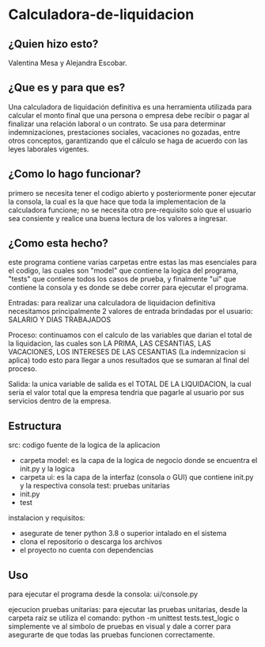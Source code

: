 # Calculadora-de-liquidacion

## ¿Quien hizo esto?
Valentina Mesa y Alejandra Escobar.

## ¿Que es y para que es?
Una calculadora de liquidación definitiva es una herramienta utilizada para calcular el monto final que una persona o empresa debe recibir o pagar al finalizar una relación laboral o un contrato. Se usa para determinar indemnizaciones, prestaciones sociales, vacaciones no gozadas, entre otros conceptos, garantizando que el cálculo se haga de acuerdo con las leyes laborales vigentes.

## ¿Como lo hago funcionar?
primero se necesita tener el codigo abierto y posteriormente poner ejecutar la consola, la cual es la que hace que toda la implementacion de la calculadora funcione; no se necesita otro pre-requisito solo que el usuario sea consiente y realice una buena lectura de los valores a ingresar.

## ¿Como esta hecho?
este programa contiene varias carpetas entre estas las mas esenciales para el codigo, las cuales son "model" que contiene la logica del programa, "tests" que contiene todos los casos de prueba, y finalmente "ui" que contiene la consola y es donde se debe correr para ejecutar el programa.

Entradas: para realizar una calculadora de liquidacion definitiva necesitamos principalmente 2 valores de entrada brindadas por el usuario: SALARIO Y DIAS TRABAJADOS

Proceso: continuamos con el calculo de las variables que darian el total de la liquidacion, las cuales son LA PRIMA, LAS CESANTIAS, LAS VACACIONES, LOS INTERESES DE LAS CESANTIAS (La indemnizacion si aplica) todo esto 
para llegar a unos resultados que se sumaran al final del proceso.

Salida: la unica variable de salida es el TOTAL DE LA LIQUIDACION, la cual seria el valor total que la empresa tendria que pagarle al usuario por sus servicios dentro de la empresa.

## Estructura
src: codigo fuente de la logica de la aplicacion
 * carpeta model: es la capa de la logica de negocio donde se encuentra el init.py y la logica
 * carpeta ui: es la capa de la interfaz (consola o GUI) que contiene init.py y la respectiva consola
test: pruebas unitarias
 * init.py
 * test

instalacion y requisitos: 
* asegurate de tener python 3.8 o superior intalado en el sistema
* clona el repositorio o descarga los archivos
* el proyecto no cuenta con dependencias

## Uso
para ejecutar el programa desde la consola: ui/console.py

ejecucion pruebas unitarias: 
para ejecutar las pruebas unitarias, desde la carpeta raiz se utiliza el comando: python -m unittest tests.test_logic o simplemente ve al simbolo de pruebas en visual y dale a correr para asegurarte de que todas las pruebas funcionen correctamente.

